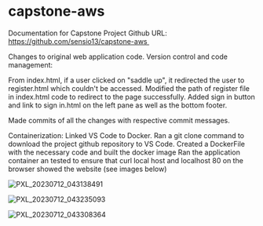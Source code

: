 # capstone-aws


Documentation for Capstone Project
Github URL: https://github.com/sensio13/capstone-aws 

Changes to original web application code. Version control and code management:

From index.html, if a user clicked on "saddle up", it redirected the user to register.html which couldn't be accessed. Modified the path of register file in index.html code to redirect to the page successfully.
Added sign in button and link to sign in.html on the left pane as well as the bottom footer.

Made commits of all the changes with respective commit messages. 

Containerization:
Linked VS Code to Docker. Ran a git clone command to download the project github repository to VS Code.
Created a DockerFile with the necessary code and built the docker image
Ran the application container an tested to ensure that curl local host and localhost 80 on the browser showed the website (see images below)

![PXL_20230712_043138491](https://github.com/sensio13/capstone-aws/assets/73503694/a46b3553-b819-43c8-8b9d-548a277974b1)

![PXL_20230712_043235093](https://github.com/sensio13/capstone-aws/assets/73503694/60217546-902d-475a-abc4-1ca09e30f9ad)

![PXL_20230712_043308364](https://github.com/sensio13/capstone-aws/assets/73503694/8fd80f57-3fbb-4bab-a563-bda1e8cb1c5f)

